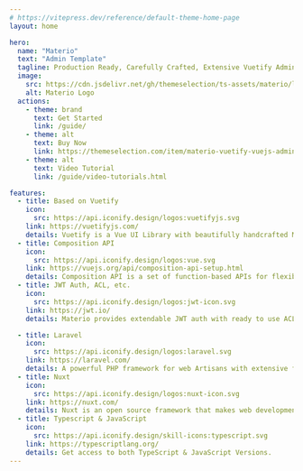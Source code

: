 ```yaml
---
# https://vitepress.dev/reference/default-theme-home-page
layout: home

hero:
  name: "Materio"
  text: "Admin Template"
  tagline: Production Ready, Carefully Crafted, Extensive Vuetify Admin Template
  image:
    src: https://cdn.jsdelivr.net/gh/themeselection/ts-assets/materio/logo/logo.svg
    alt: Materio Logo
  actions:
    - theme: brand
      text: Get Started
      link: /guide/
    - theme: alt
      text: Buy Now
      link: https://themeselection.com/item/materio-vuetify-vuejs-admin-template/
    - theme: alt
      text: Video Tutorial
      link: /guide/video-tutorials.html

features:
  - title: Based on Vuetify
    icon:
      src: https://api.iconify.design/logos:vuetifyjs.svg
    link: https://vuetifyjs.com/
    details: Vuetify is a Vue UI Library with beautifully handcrafted Material Components.
  - title: Composition API
    icon:
      src: https://api.iconify.design/logos:vue.svg
    link: https://vuejs.org/api/composition-api-setup.html
    details: Composition API is a set of function-based APIs for flexible component logic.
  - title: JWT Auth, ACL, etc.
    icon:
      src: https://api.iconify.design/logos:jwt-icon.svg
    link: https://jwt.io/
    details: Materio provides extendable JWT auth with ready to use ACL.

  - title: Laravel
    icon: 
      src: https://api.iconify.design/logos:laravel.svg
    link: https://laravel.com/
    details: A powerful PHP framework for web Artisans with extensive features.
  - title: Nuxt
    icon: 
      src: https://api.iconify.design/logos:nuxt-icon.svg
    link: https://nuxt.com/
    details: Nuxt is an open source framework that makes web development intuitive and powerful.
  - title: Typescript & JavaScript
    icon: 
      src: https://api.iconify.design/skill-icons:typescript.svg
    link: https://typescriptlang.org/
    details: Get access to both TypeScript & JavaScript Versions.
---
```


